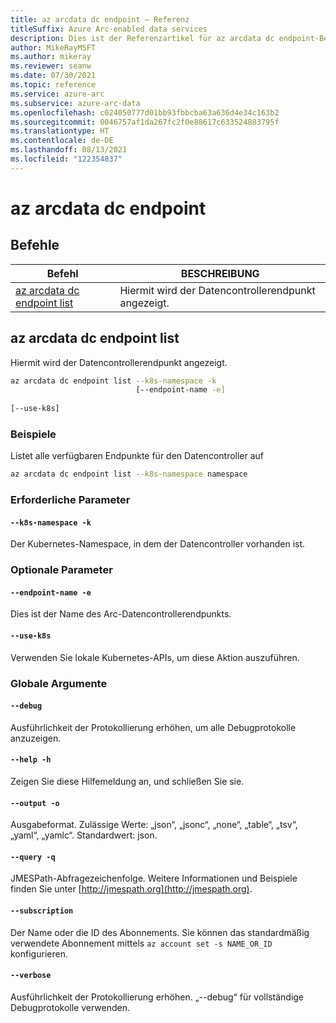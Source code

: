 ```yaml
---
title: az arcdata dc endpoint – Referenz
titleSuffix: Azure Arc-enabled data services
description: Dies ist der Referenzartikel für az arcdata dc endpoint-Befehle.
author: MikeRayMSFT
ms.author: mikeray
ms.reviewer: seanw
ms.date: 07/30/2021
ms.topic: reference
ms.service: azure-arc
ms.subservice: azure-arc-data
ms.openlocfilehash: c024050777d01bb93fbbcba63a636d4e34c163b2
ms.sourcegitcommit: 0046757af1da267fc2f0e88617c633524883795f
ms.translationtype: HT
ms.contentlocale: de-DE
ms.lasthandoff: 08/13/2021
ms.locfileid: "122354837"
---
```

# <a name="az-arcdata-dc-endpoint"></a>az arcdata dc endpoint
## <a name="commands"></a>Befehle
| Befehl | BESCHREIBUNG|
| --- | --- |
[az arcdata dc endpoint list](#az-arcdata-dc-endpoint-list) | Hiermit wird der Datencontrollerendpunkt angezeigt.
## <a name="az-arcdata-dc-endpoint-list"></a>az arcdata dc endpoint list
Hiermit wird der Datencontrollerendpunkt angezeigt.
```bash
az arcdata dc endpoint list --k8s-namespace -k 
                            [--endpoint-name -e]  
                            
[--use-k8s]
```
### <a name="examples"></a>Beispiele
Listet alle verfügbaren Endpunkte für den Datencontroller auf
```bash
az arcdata dc endpoint list --k8s-namespace namespace
```
### <a name="required-parameters"></a>Erforderliche Parameter
#### `--k8s-namespace -k`
Der Kubernetes-Namespace, in dem der Datencontroller vorhanden ist.
### <a name="optional-parameters"></a>Optionale Parameter
#### `--endpoint-name -e`
Dies ist der Name des Arc-Datencontrollerendpunkts.
#### `--use-k8s`
Verwenden Sie lokale Kubernetes-APIs, um diese Aktion auszuführen.
### <a name="global-arguments"></a>Globale Argumente
#### `--debug`
Ausführlichkeit der Protokollierung erhöhen, um alle Debugprotokolle anzuzeigen.
#### `--help -h`
Zeigen Sie diese Hilfemeldung an, und schließen Sie sie.
#### `--output -o`
Ausgabeformat.  Zulässige Werte: „json“, „jsonc“, „none“, „table“, „tsv“, „yaml“, „yamlc“.  Standardwert: json.
#### `--query -q`
JMESPath-Abfragezeichenfolge. Weitere Informationen und Beispiele finden Sie unter [http://jmespath.org](http://jmespath.org).
#### `--subscription`
Der Name oder die ID des Abonnements. Sie können das standardmäßig verwendete Abonnement mittels `az account set -s NAME_OR_ID` konfigurieren.
#### `--verbose`
Ausführlichkeit der Protokollierung erhöhen. „--debug“ für vollständige Debugprotokolle verwenden.
